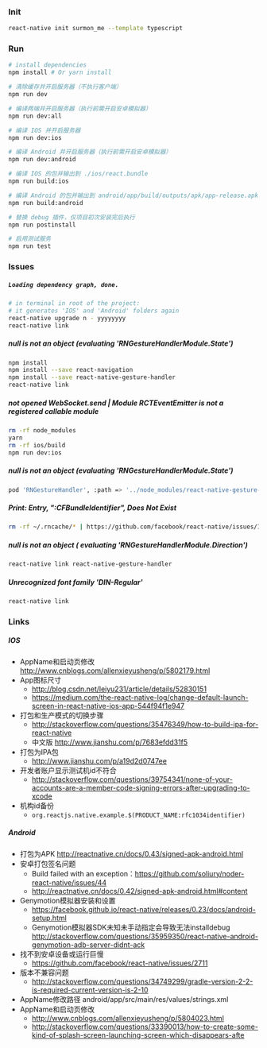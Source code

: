 
### Init

```bash
react-native init surmon_me --template typescript
```

### Run

```bash
# install dependencies
npm install # Or yarn install

# 清除缓存并开启服务器（不执行客户端）
npm run dev

# 编译两端并开启服务器（执行前需开启安卓模拟器）
npm run dev:all

# 编译 IOS 并开启服务器
npm run dev:ios

# 编译 Android 并开启服务器（执行前需开启安卓模拟器）
npm run dev:android

# 编译 IOS 的包并输出到 ./ios/react.bundle
npm run build:ios

# 编译 Android 的包并输出到 android/app/build/outputs/apk/app-release.apk
npm run build:android

# 替换 debug 插件，仅项目初次安装完后执行
npm run postinstall

# 启用测试服务
npm run test
```

### Issues

##### `Loading dependency graph, done.`

```bash
# in terminal in root of the project:
# it generates 'IOS' and 'Android' folders again
react-native upgrade n - yyyyyyyy
react-native link
```

##### null is not an object (evaluating 'RNGestureHandlerModule.State')

```bash
npm install
npm install --save react-navigation
npm install --save react-native-gesture-handler
react-native link
```
##### not opened WebSocket.send | Module RCTEventEmitter is not a registered callable module

```bash
rm -rf node_modules
yarn
rm -rf ios/build
npm run dev:ios
```

##### null is not an object (evaluating 'RNGestureHandlerModule.State')

```bash
pod 'RNGestureHandler', :path => '../node_modules/react-native-gesture-handler/ios'
```

##### Print: Entry, ":CFBundleIdentifier", Does Not Exist

```bash
rm -rf ~/.rncache/* | https://github.com/facebook/react-native/issues/14423#issuecomment-311927464
```

##### null is not an object ( evaluating 'RNGestureHandlerModule.Direction')

```bash
react-native link react-native-gesture-handler
```

##### Unrecognized font family 'DIN-Regular'

```bash
react-native link
```

### Links

##### IOS
- AppName和启动页修改 http://www.cnblogs.com/allenxieyusheng/p/5802179.html
- App图标尺寸 
   + http://blog.csdn.net/leiyu231/article/details/52830151
   + https://medium.com/the-react-native-log/change-default-launch-screen-in-react-native-ios-app-544f94f1e947
- 打包和生产模式的切换步骤 
   + http://stackoverflow.com/questions/35476349/how-to-build-ipa-for-react-native
   + 中文版 http://www.jianshu.com/p/7683efdd31f5
- 打包为IPA包
   + http://www.jianshu.com/p/a19d2d0747ee
- 开发者账户显示测试机id不符合
   + http://stackoverflow.com/questions/39754341/none-of-your-accounts-are-a-member-code-signing-errors-after-upgrading-to-xcode 
- 机构id备份
   + `org.reactjs.native.example.$(PRODUCT_NAME:rfc1034identifier)`

##### Android
- 打包为APK http://reactnative.cn/docs/0.43/signed-apk-android.html
- 安卓打包签名问题
   + Build failed with an exception：https://github.com/soliury/noder-react-native/issues/44
   + http://reactnative.cn/docs/0.42/signed-apk-android.html#content
- Genymotion模拟器安装和设置
   + https://facebook.github.io/react-native/releases/0.23/docs/android-setup.html
   + Genymotion模拟器SDK未知未手动指定会导致无法installdebug http://stackoverflow.com/questions/35959350/react-native-android-genymotion-adb-server-didnt-ack
- 找不到安卓设备或运行巨慢
   + https://github.com/facebook/react-native/issues/2711
- 版本不兼容问题
   + http://stackoverflow.com/questions/34749299/gradle-version-2-2-is-required-current-version-is-2-10
- AppName修改路径 android/app/src/main/res/values/strings.xml
- AppName和启动页修改 
   + http://www.cnblogs.com/allenxieyusheng/p/5804023.html
   + http://stackoverflow.com/questions/33390013/how-to-create-some-kind-of-splash-screen-launching-screen-which-disappears-afte